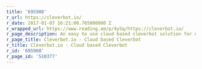 ```yaml
---
title: '695908'
r_url: https://cleverbot.io/
r_date: 2017-01-07 16:21:00.765000000 Z
r_wrapped_url: https://www.reading.am/p/4ySq/https://cleverbot.io/
r_page_description: An easy to use cloud based cleverbot solution for developers
r_page_title: Cleverbot.io - Cloud based Cleverbot
r_title: Cleverbot.io - Cloud based Cleverbot
r_id: '695908'
r_page_id: '510377'
---
```


